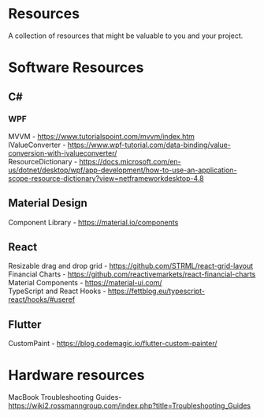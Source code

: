 # Resources

A collection of resources that might be valuable to you and your project.

# Software Resources

## C#
### WPF
MVVM - https://www.tutorialspoint.com/mvvm/index.htm
<br />
IValueConverter - https://www.wpf-tutorial.com/data-binding/value-conversion-with-ivalueconverter/
<br />
ResourceDictionary - https://docs.microsoft.com/en-us/dotnet/desktop/wpf/app-development/how-to-use-an-application-scope-resource-dictionary?view=netframeworkdesktop-4.8

## Material Design
Component Library - https://material.io/components

## React
Resizable drag and drop grid - https://github.com/STRML/react-grid-layout
<br />
Financial Charts - https://github.com/reactivemarkets/react-financial-charts
<br />
Material Components - https://material-ui.com/
<br />
TypeScript and React Hooks - https://fettblog.eu/typescript-react/hooks/#useref

## Flutter
CustomPaint - https://blog.codemagic.io/flutter-custom-painter/

# Hardware resources
MacBook Troubleshooting Guides- https://wiki2.rossmanngroup.com/index.php?title=Troubleshooting_Guides
